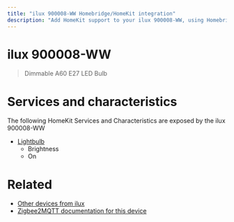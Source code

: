 ```yaml
---
title: "ilux 900008-WW Homebridge/HomeKit integration"
description: "Add HomeKit support to your ilux 900008-WW, using Homebridge, Zigbee2MQTT and homebridge-z2m."
---
```

<!---
This file has been GENERATED using src/docgen/docgen.ts
DO NOT EDIT THIS FILE MANUALLY!
-->
# ilux 900008-WW
> Dimmable A60 E27 LED Bulb


# Services and characteristics
The following HomeKit Services and Characteristics are exposed by
the ilux 900008-WW

* [Lightbulb](../../light.md)
  * Brightness
  * On


# Related
* [Other devices from ilux](../index.md#ilux)
* [Zigbee2MQTT documentation for this device](https://www.zigbee2mqtt.io/devices/900008-WW.html)